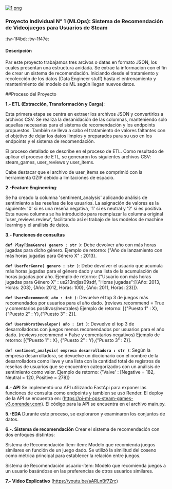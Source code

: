 [![1.png](https://i.postimg.cc/zGsDyTXW/1.png)](https://postimg.cc/zykYMbhX)

### Proyecto Individual N° 1 (MLOps): Sistema de Recomendación de Videojuegos para Usuarios de Steam

:tw-1f4bd: :tw-1f47e:

#### Descripción

Par este proyecto trabajamos tres arcivos o datas en formato JSON, los cuales presentan una estructura anidada. Se extrae la informacion con el fin de crear un sistema de recomendación. Iniciando desde el tratamiento y recolección de los datos (Data Engineer stuff) hasta el entrenamiento y mantenimiento del modelo de ML según llegan nuevos datos.

##Proceso del Proyecto

**1.- ETL (Extracción, Transformación y Carga)**:

Esta primera etapa se centra en extraer los archivos JSON y convertirlos a archivos CSV. Se realiza la desanidación de las columnas, manteniendo solo aquellas necesarias para el sistema de recomendación y los endpoints propuestos. También se lleva a cabo el tratamiento de valores faltantes con el objetivo de dejar los datos limpios y preparados para su uso en los endpoints y el sistema de recomendación.

El proceso detallado se describe en el proceso de ETL. Como resultado de aplicar el proceso de ETL, se generaron los siguientes archivos CSV: steam_games, user_reviews y user_items.

Cabe destacar que el archivo de user_items se comprimió con la herramienta GZIP debido a limitaciones de espacio.

**2.-Feature Engineering**:

Se ha creado la columna 'sentiment_analysis' aplicando análisis de sentimiento a las reseñas de los usuarios. La asignación de valores es la siguiente: '0' si es una reseña negativa, '1' si es neutral y '2' si es positiva. Esta nueva columna se ha introducido para reemplazar la columna original 'user_reviews.review', facilitando así el trabajo de los modelos de machine learning y el análisis de datos.

**3.- Funciones de consultas**

**`def PlayTimeGenre( genero : str )`**: Debe devolver año con más horas jugadas para dicho género.
Ejemplo de retorno: {"Año de lanzamiento con más horas jugadas para Género X" : 2013}.

**`def UserForGenre( genero : str )`**: Debe devolver el usuario que acumula más horas jugadas para el género dado y una lista de la acumulación de horas jugadas por año.
Ejemplo de retorno: {"Usuario con más horas jugadas para Género X" : us213ndjss09sdf, "Horas jugadas":[{Año: 2013, Horas: 203}, {Año: 2012, Horas: 100}, {Año: 2011, Horas: 23}]}.

**`def UsersRecommend( año : int )`**: Devuelve el top 3 de juegos más recomendados por usuarios para el año dado. (reviews.recommend = True y comentarios positivos/neutrales)
Ejemplo de retorno: [{"Puesto 1" : X}, {"Puesto 2" : Y},{"Puesto 3" : Z}].

**`def UsersWorstDeveloper( año : int )`**: Devuelve el top 3 de desarrolladoras con juegos menos recomendados por usuarios para el año dado. (reviews.recommend = False y comentarios negativos)
Ejemplo de retorno: [{"Puesto 1" : X}, {"Puesto 2" : Y},{"Puesto 3" : Z}].

**`def sentiment_analysis( empresa desarrolladora : str )`**: Según la empresa desarrolladora, se devuelve un diccionario con el nombre de la desarrolladora como llave y una lista con la cantidad total de registros de reseñas de usuarios que se encuentren categorizados con un análisis de sentimiento como valor.
Ejemplo de retorno: {'Valve' : [Negative = 182, Neutral = 120, Positive = 278]}

**4.- API**
Se implementó una API utilizando FastApi para exponer las funciones de consulta como endpoints y tambien se usó Render. El deploy de la API se encuentra en: (https://pi-ml-ops-steam-games-v3.onrender.com). El código para la API se encuentra en el archivo main.py.

**5.-EDA**
Durante este proceso, se exploraron y examinaron los conjuntos de datos.

**6.-. Sistema de recomendación**
Crear el sistema de recomendación con dos enfoques distintos:

Sistema de Recomendación ítem-ítem: Modelo que recomienda juegos similares en función de un juego dado. Se utilizó la similitud del coseno como métrica principal para establecer la relación entre juegos.

Sistema de Recomendación usuario-ítem: Modelo que recomienda juegos a un usuario basándose en las preferencias de otros usuarios similares.

**7.- Video Explicativo**
(https://youtu.be/aARLnBf7Zrc)
